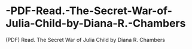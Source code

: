 # -PDF-Read.-The-Secret-War-of-Julia-Child-by-Diana-R.-Chambers
(PDF) Read. The Secret War of Julia Child by Diana R. Chambers
